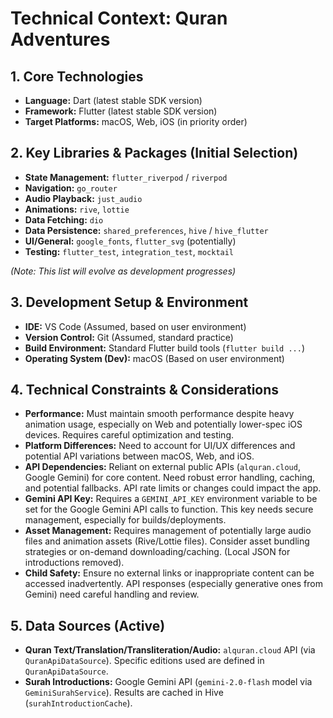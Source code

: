 # Technical Context: Quran Adventures

## 1. Core Technologies

*   **Language:** Dart (latest stable SDK version)
*   **Framework:** Flutter (latest stable SDK version)
*   **Target Platforms:** macOS, Web, iOS (in priority order)

## 2. Key Libraries & Packages (Initial Selection)

*   **State Management:** `flutter_riverpod` / `riverpod`
*   **Navigation:** `go_router`
*   **Audio Playback:** `just_audio`
*   **Animations:** `rive`, `lottie`
*   **Data Fetching:** `dio`
*   **Data Persistence:** `shared_preferences`, `hive` / `hive_flutter`
*   **UI/General:** `google_fonts`, `flutter_svg` (potentially)
*   **Testing:** `flutter_test`, `integration_test`, `mocktail`

*(Note: This list will evolve as development progresses)*

## 3. Development Setup & Environment

*   **IDE:** VS Code (Assumed, based on user environment)
*   **Version Control:** Git (Assumed, standard practice)
*   **Build Environment:** Standard Flutter build tools (`flutter build ...`)
*   **Operating System (Dev):** macOS (Based on user environment)

## 4. Technical Constraints & Considerations

*   **Performance:** Must maintain smooth performance despite heavy animation usage, especially on Web and potentially lower-spec iOS devices. Requires careful optimization and testing.
*   **Platform Differences:** Need to account for UI/UX differences and potential API variations between macOS, Web, and iOS.
*   **API Dependencies:** Reliant on external public APIs (`alquran.cloud`, Google Gemini) for core content. Need robust error handling, caching, and potential fallbacks. API rate limits or changes could impact the app.
*   **Gemini API Key:** Requires a `GEMINI_API_KEY` environment variable to be set for the Google Gemini API calls to function. This key needs secure management, especially for builds/deployments.
*   **Asset Management:** Requires management of potentially large audio files and animation assets (Rive/Lottie files). Consider asset bundling strategies or on-demand downloading/caching. (Local JSON for introductions removed).
*   **Child Safety:** Ensure no external links or inappropriate content can be accessed inadvertently. API responses (especially generative ones from Gemini) need careful handling and review.

## 5. Data Sources (Active)

*   **Quran Text/Translation/Transliteration/Audio:** `alquran.cloud` API (via `QuranApiDataSource`). Specific editions used are defined in `QuranApiDataSource`.
*   **Surah Introductions:** Google Gemini API (`gemini-2.0-flash` model via `GeminiSurahService`). Results are cached in Hive (`surahIntroductionCache`).
